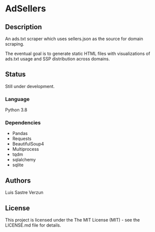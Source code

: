 # AdSellers

## Description

An ads.txt scraper which uses sellers.json as the source for domain scraping.

The eventual goal is to generate static HTML files with visualizations of ads.txt usage and SSP distribution across domains.

## Status

Still under development.

### Language

Python 3.8

### Dependencies

* Pandas
* Requests
* BeautifulSoup4
* Multiprocess
* tqdm
* sqlalchemy
* sqlite

## Authors

Luis Sastre Verzun

## License

This project is licensed under the The MIT License (MIT) - see the LICENSE.md file for details.